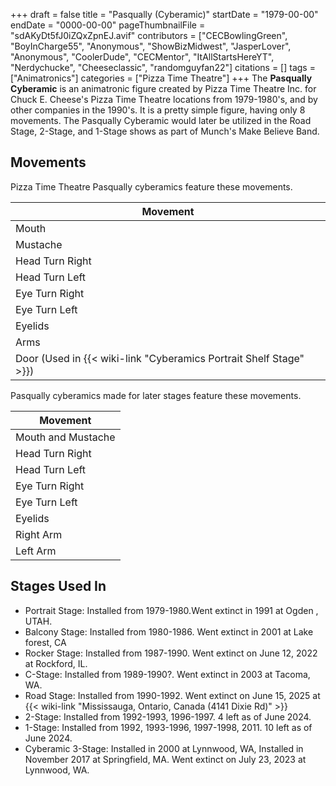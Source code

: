 +++
draft = false
title = "Pasqually (Cyberamic)"
startDate = "1979-00-00"
endDate = "0000-00-00"
pageThumbnailFile = "sdAKyDt5fJ0iZQxZpnEJ.avif"
contributors = ["CECBowlingGreen", "BoyInCharge55", "Anonymous", "ShowBizMidwest", "JasperLover", "Anonymous", "CoolerDude", "CECMentor", "ItAllStartsHereYT", "Nerdychucke", "Cheeseclassic", "randomguyfan22"]
citations = []
tags = ["Animatronics"]
categories = ["Pizza Time Theatre"]
+++
The **Pasqually Cyberamic** is an animatronic figure created by Pizza Time Theatre Inc. for Chuck E. Cheese's Pizza Time Theatre locations from 1979-1980's, and by other companies in the 1990's. It is a pretty simple figure, having only 8 movements. The Pasqually Cyberamic would later be utilized in the Road Stage, 2-Stage, and 1-Stage shows as part of Munch's Make Believe Band.

## Movements

Pizza Time Theatre Pasqually cyberamics feature these movements.

| Movement                                                           |
| ------------------------------------------------------------------ |
| Mouth                                                              |
| Mustache                                                           |
| Head Turn Right                                                    |
| Head Turn Left                                                     |
| Eye Turn Right                                                     |
| Eye Turn Left                                                      |
| Eyelids                                                            |
| Arms                                                               |
| Door (Used in {{< wiki-link "Cyberamics Portrait Shelf Stage" >}}) |

Pasqually cyberamics made for later stages feature these movements.

| Movement           |
| ------------------ |
| Mouth and Mustache |
| Head Turn Right    |
| Head Turn Left     |
| Eye Turn Right     |
| Eye Turn Left      |
| Eyelids            |
| Right Arm          |
| Left Arm           |

## Stages Used In

* Portrait Stage: Installed from 1979-1980.Went extinct in 1991 at Ogden , UTAH.
* Balcony Stage: Installed from 1980-1986. Went extinct in 2001 at Lake forest, CA
* Rocker Stage: Installed from 1987-1990. Went extinct on June 12, 2022 at Rockford, IL.
* C-Stage: Installed from 1989-1990?. Went extinct in 2003 at Tacoma, WA.
* Road Stage: Installed from 1990-1992. Went extinct on June 15, 2025 at {{< wiki-link "Mississauga, Ontario, Canada (4141 Dixie Rd)" >}} 
* 2-Stage: Installed from 1992-1993, 1996-1997. 4 left as of June 2024.
* 1-Stage: Installed from 1992, 1993-1996, 1997-1998, 2011. 10 left as of June 2024.
* Cyberamic 3-Stage: Installed in 2000 at Lynnwood, WA, Installed in November 2017 at Springfield, MA. Went extinct on July 23, 2023 at Lynnwood, WA.
